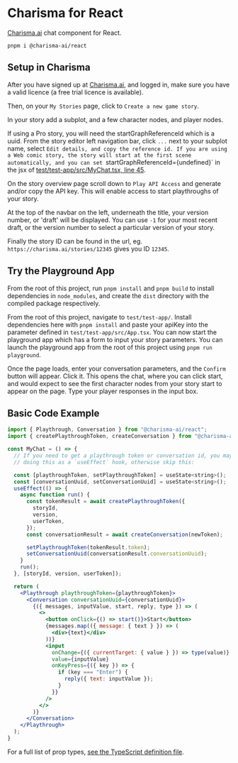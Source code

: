 # Charisma for React

[Charisma.ai](https://charisma.ai) chat component for React.

```
pnpm i @charisma-ai/react
```

## Setup in Charisma

After you have signed up at [Charisma.ai](https://charisma.ai), and logged in, make sure you have a valid licence (a free trial licence is available).

Then, on your `My Stories` page, click to `Create a new game story`.

In your story add a subplot, and a few character nodes, and player nodes.

If using a Pro story, you will need the startGraphReferenceId which is a uuid. From the story editor left navigation bar, click `...` next to your subplot name, select `Edit details, and copy the reference id. If you are using a Web comic story, the story will start at the first scene automatically, and you can set `startGraphReferenceId={undefined}` in the jsx of [test/test-app/src/MyChat.tsx, line 45](https://github.com/charisma-ai/charisma-react/blob/main/test/test-app/src/MyChat.tsx#L45).

On the story overview page scroll down to `Play API Access` and generate and/or copy the API key. This will enable access to start playthroughs of your story.

At the top of the navbar on the left, underneath the title, your version number, or 'draft' will be displayed. You can use `-1` for your most recent draft, or the version number to select a particular version of your story.

Finally the story ID can be found in the url, eg. `https://charisma.ai/stories/12345` gives you ID `12345`.

## Try the Playground App

From the root of this project, run `pnpm install` and `pnpm build` to install dependencies in `node_modules`, and create the `dist` directory with the compiled package respectively.

From the root of this project, navigate to `test/test-app/`. Install dependencies here with `pnpm install` and paste your apiKey into the parameter defined in `test/test-app/src/App.tsx`. You can now start the playground app which has a form to input your story parameters. You can launch the playground app from the root of this project using `pnpm run playground`.

Once the page loads, enter your conversation parameters, and the `Confirm` button will appear. Click it. This opens the chat, where you can click start, and would expect to see the first character nodes from your story start to appear on the page. Type your player responses in the input box.

## Basic Code Example

```jsx
import { Playthrough, Conversation } from "@charisma-ai/react";
import { createPlaythroughToken, createConversation } from "@charisma-ai/sdk";

const MyChat = () => {
  // If you need to get a playthrough token or conversation id, you may consider
  // doing this as a `useEffect` hook, otherwise skip this:

  const [playthroughToken, setPlaythroughToken] = useState<string>();
  const [conversationUuid, setConversationUuid] = useState<string>();
  useEffect(() => {
    async function run() {
      const tokenResult = await createPlaythroughToken({
        storyId,
        version,
        userToken,
      });
      const conversationResult = await createConversation(newToken);

      setPlaythroughToken(tokenResult.token);
      setConversationUuid(conversationResult.conversationUuid);
    }
    run();
  }, [storyId, version, userToken]);

  return (
    <Playthrough playthroughToken={playthroughToken}>
      <Conversation conversationUuid={conversationUuid}>
        {({ messages, inputValue, start, reply, type }) => (
          <>
            <button onClick={() => start()}>Start</button>
            {messages.map(({ message: { text } }) => (
              <div>{text}</div>
            ))}
            <input
              onChange={({ currentTarget: { value } }) => type(value)}
              value={inputValue}
              onKeyPress={({ key }) => {
                if (key === "Enter") {
                  reply({ text: inputValue });
                }
              }}
            />
          </>
        )}
      </Conversation>
    </Playthrough>
  );
}
```

For a full list of prop types, [see the TypeScript definition file](dist/index.d.ts).
